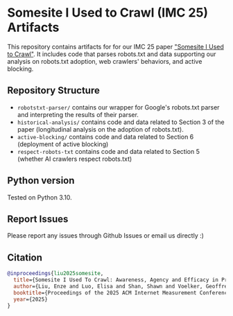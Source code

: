 # Somesite I Used to Crawl (IMC 25) Artifacts
This repository contains artifacts for for our IMC 25 paper ["Somesite I Used to Crawl"](https://arxiv.org/pdf/2411.15091). 
It includes code that parses robots.txt and data supporting our analysis on robots.txt adoption, web crawlers' behaviors, and active blocking.

## Repository Structure
* `robotstxt-parser/` contains our wrapper for Google's robots.txt parser and interpreting the results of their parser.
* `historical-analysis/` contains code and data related to Section 3 of the paper (longitudinal analysis on the adoption of robots.txt).
* `active-blocking/` contains code and data related to Section 6 (deployment of active blocking)
* `respect-robots-txt` contains code and data related to Section 5 (whether AI crawlers respect robots.txt)

## Python version
Tested on Python 3.10.

## Report Issues
Please report any issues through Github Issues or email us directly :)

## Citation
```bib
@inproceedings{liu2025somesite,
  title={Somesite I Used To Crawl: Awareness, Agency and Efficacy in Protecting Content Creators From AI Crawlers},
  author={Liu, Enze and Luo, Elisa and Shan, Shawn and Voelker, Geoffrey M and Zhao, Ben Y and Savage, Stefan},
  booktitle={Proceedings of the 2025 ACM Internet Measurement Conference (IMC 25)},
  year={2025}
}
```
